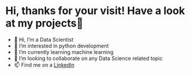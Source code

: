 # Hi, thanks for your visit! Have a look at my projects👋

- 👋 Hi, I’m a Data Scientist
- 👀 I’m interested in python development 
- 🌱 I’m currently learning machine learning
- 💞️ I’m looking to collaborate on any Data Science related topic
- 📫 Find me on a <a href="https://www.linkedin.com/in/florian-platau/">LinkedIn</a>

<!---
DanielGuo1/DanielGuo1 is a ✨ special ✨ repository because its `README.md` (this file) appears on your GitHub profile.
You can click the Preview link to take a look at your changes.
--->
